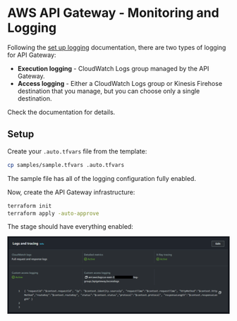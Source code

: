 # AWS API Gateway - Monitoring and Logging

Following the [set up logging][1] documentation, there are two types of logging for API Gateway:

- **Execution logging** - CloudWatch Logs group managed by the API Gateway.
- **Access logging** - Either a CloudWatch Logs group or Kinesis Firehose destination that you manage, but you can choose only a single destination.

Check the documentation for details.

## Setup

Create your `.auto.tfvars` file from the template:

```sh
cp samples/sample.tfvars .auto.tfvars
```

The sample file has all of the logging configuration fully enabled.

Now, create the API Gateway infrastructure:

```sh
terraform init
terraform apply -auto-approve
```

The stage should have everything enabled:

<img src=".assets/apigw-logging.png" />


[1]: https://docs.aws.amazon.com/apigateway/latest/developerguide/set-up-logging.html#set-up-access-logging-permissions
